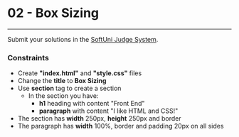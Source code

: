 # 02 - Box Sizing

---

Submit your solutions in the [SoftUni Judge System](https://judge.softuni.bg/Contests/1235/CSS-Box-Model).

### Constraints

- Create **"index.html"** and **"style.css"** files
- Change the **title** to **Box Sizing**
- Use **section** tag to create a section
  - In the section you have:
    - **h1** heading with content "Front End"
    - **paragraph** with content "I like HTML and CSS!"
- The section has **width** 250px, **height** 250px and border
- The paragraph has **width** 100%, border and padding 20px on all sides
